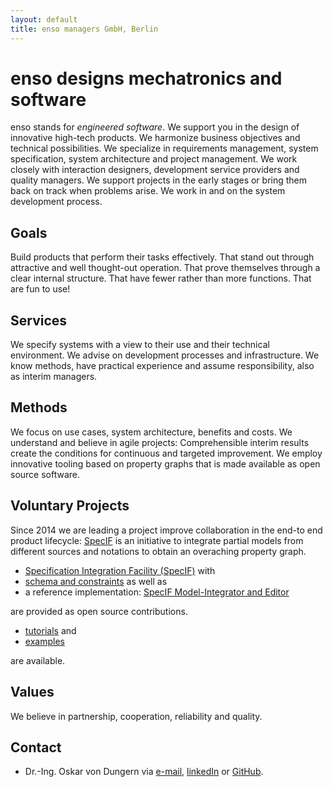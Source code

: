 ```yaml
---
layout: default
title: enso managers GmbH, Berlin
---
```


# enso designs mechatronics and software

enso stands for *engineered software*. 
We support you in the design of innovative high-tech products. We harmonize business objectives and technical possibilities. 
We specialize in requirements management, system specification, system architecture and project management. 
We work closely with interaction designers, development service providers and quality managers. 
We support projects in the early stages or bring them back on track when problems arise. 
We work in and on the system development process.

## Goals

Build products that perform their tasks effectively. That stand out through attractive and well thought-out operation. 
That prove themselves through a clear internal structure. That have fewer rather than more functions. 
That are fun to use!﻿

## Services

We specify systems with a view to their use and their technical environment.
We advise on development processes and infrastructure.
We know methods, have practical experience and assume responsibility, also as interim managers.

## Methods

We focus on use cases, system architecture, benefits and costs. We understand and believe in agile projects:
Comprehensible interim results create the conditions for continuous and targeted improvement.
We employ innovative tooling based on property graphs that is made available as open source software.

## Voluntary Projects

Since 2014 we are leading a project improve collaboration in the end-to end product lifecycle: [SpecIF](https://specif.de) is an 
initiative to integrate partial models from different sources and notations to obtain an overaching property graph. 

<ul>
  <li><a href="https://specif.de" target="_blank">Specification Integration Facility (SpecIF)</a> with</li>
  <li><a href="https://github.com/GfSE/SpecIF-Schema" target="_blank">schema and constraints</a> as well as </li>
  <li>a reference implementation: <a href="https://github.com/GfSE/SpecIF-Viewer" target="_blank">SpecIF Model-Integrator and Editor</a></li>
</ul>
are provided as open source contributions. 

<ul>
<!--  <li><a href="https://specif.de/en/#literature" target="_blank">Literature</a>,</li> -->
  <li><a href="https://specif.de/Tutorials/" target="_blank">tutorials</a> and </li>
  <li><a href="https://specif.de/#examples" target="_blank">examples</a></li>
</ul>
are available.

## Values

We believe in partnership, cooperation, reliability and quality.

## Contact
- Dr.-Ing. Oskar von Dungern via [e-mail](mailto:od@enso-managers.de), <a href="https://www.linkedin.com/in/odungern/" target="_blank">linkedIn</a> or <a href="https://github.com/odungern" target="_blank">GitHub</a>.

